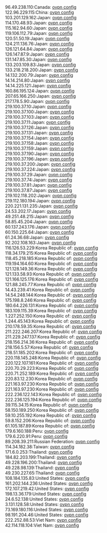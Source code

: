 96.49.238.110:Canada: [ovpn config](vpn/96_49_238_110.ovpn)  
122.96.229.115:China: [ovpn config](vpn/122_96_229_115.ovpn)  
103.201.129.162:Japan: [ovpn config](vpn/103_201_129_162.ovpn)  
114.170.48.93:Japan: [ovpn config](vpn/114_170_48_93.ovpn)  
115.162.94.60:Japan: [ovpn config](vpn/115_162_94_60.ovpn)  
119.106.112.79:Japan: [ovpn config](vpn/119_106_112_79.ovpn)  
120.51.50.19:Japan: [ovpn config](vpn/120_51_50_19.ovpn)  
124.211.136.76:Japan: [ovpn config](vpn/124_211_136_76.ovpn)  
126.121.64.84:Japan: [ovpn config](vpn/126_121_64_84.ovpn)  
126.147.87.9:Japan: [ovpn config](vpn/126_147_87_9.ovpn)  
131.147.85.30:Japan: [ovpn config](vpn/131_147_85_30.ovpn)  
133.203.109.83:Japan: [ovpn config](vpn/133_203_109_83.ovpn)  
133.218.218.200:Japan: [ovpn config](vpn/133_218_218_200.ovpn)  
14.132.200.79:Japan: [ovpn config](vpn/14_132_200_79.ovpn)  
14.14.214.80:Japan: [ovpn config](vpn/14_14_214_80.ovpn)  
14.14.225.121:Japan: [ovpn config](vpn/14_14_225_121.ovpn)  
160.86.195.124:Japan: [ovpn config](vpn/160_86_195_124.ovpn)  
207.65.166.250:Japan: [ovpn config](vpn/207_65_166_250.ovpn)  
217.178.5.90:Japan: [ovpn config](vpn/217_178_5_90.ovpn)  
219.100.37.10:Japan: [ovpn config](vpn/219_100_37_10.ovpn)  
219.100.37.100:Japan: [ovpn config](vpn/219_100_37_100.ovpn)  
219.100.37.103:Japan: [ovpn config](vpn/219_100_37_103.ovpn)  
219.100.37.11:Japan: [ovpn config](vpn/219_100_37_11.ovpn)  
219.100.37.126:Japan: [ovpn config](vpn/219_100_37_126.ovpn)  
219.100.37.131:Japan: [ovpn config](vpn/219_100_37_131.ovpn)  
219.100.37.154:Japan: [ovpn config](vpn/219_100_37_154.ovpn)  
219.100.37.158:Japan: [ovpn config](vpn/219_100_37_158.ovpn)  
219.100.37.159:Japan: [ovpn config](vpn/219_100_37_159.ovpn)  
219.100.37.190:Japan: [ovpn config](vpn/219_100_37_190.ovpn)  
219.100.37.196:Japan: [ovpn config](vpn/219_100_37_196.ovpn)  
219.100.37.200:Japan: [ovpn config](vpn/219_100_37_200.ovpn)  
219.100.37.224:Japan: [ovpn config](vpn/219_100_37_224.ovpn)  
219.100.37.29:Japan: [ovpn config](vpn/219_100_37_29.ovpn)  
219.100.37.74:Japan: [ovpn config](vpn/219_100_37_74.ovpn)  
219.100.37.81:Japan: [ovpn config](vpn/219_100_37_81.ovpn)  
219.100.37.87:Japan: [ovpn config](vpn/219_100_37_87.ovpn)  
219.102.118.202:Japan: [ovpn config](vpn/219_102_118_202.ovpn)  
219.112.180.194:Japan: [ovpn config](vpn/219_112_180_194.ovpn)  
220.221.131.235:Japan: [ovpn config](vpn/220_221_131_235.ovpn)  
24.53.202.17:Japan: [ovpn config](vpn/24_53_202_17.ovpn)  
49.251.48.215:Japan: [ovpn config](vpn/49_251_48_215.ovpn)  
58.85.45.204:Japan: [ovpn config](vpn/58_85_45_204.ovpn)  
60.137.243.176:Japan: [ovpn config](vpn/60_137_243_176.ovpn)  
60.150.225.64:Japan: [ovpn config](vpn/60_150_225_64.ovpn)  
61.24.36.68:Japan: [ovpn config](vpn/61_24_36_68.ovpn)  
92.202.108.163:Japan: [ovpn config](vpn/92_202_108_163.ovpn)  
116.126.53.229:Korea Republic of: [ovpn config](vpn/116_126_53_229.ovpn)  
118.34.179.215:Korea Republic of: [ovpn config](vpn/118_34_179_215.ovpn)  
118.45.218.185:Korea Republic of: [ovpn config](vpn/118_45_218_185.ovpn)  
119.194.164.60:Korea Republic of: [ovpn config](vpn/119_194_164_60.ovpn)  
121.128.149.36:Korea Republic of: [ovpn config](vpn/121_128_149_36.ovpn)  
121.133.58.93:Korea Republic of: [ovpn config](vpn/121_133_58_93.ovpn)  
121.166.125.176:Korea Republic of: [ovpn config](vpn/121_166_125_176.ovpn)  
121.88.245.77:Korea Republic of: [ovpn config](vpn/121_88_245_77.ovpn)  
14.43.239.41:Korea Republic of: [ovpn config](vpn/14_43_239_41.ovpn)  
14.54.248.144:Korea Republic of: [ovpn config](vpn/14_54_248_144.ovpn)  
175.198.8.246:Korea Republic of: [ovpn config](vpn/175_198_8_246.ovpn)  
180.64.226.131:Korea Republic of: [ovpn config](vpn/180_64_226_131.ovpn)  
183.109.115.39:Korea Republic of: [ovpn config](vpn/183_109_115_39.ovpn)  
1.227.252.150:Korea Republic of: [ovpn config](vpn/1_227_252_150.ovpn)  
1.244.45.143:Korea Republic of: [ovpn config](vpn/1_244_45_143.ovpn)  
210.178.59.35:Korea Republic of: [ovpn config](vpn/210_178_59_35.ovpn)  
211.222.246.207:Korea Republic of: [ovpn config](vpn/211_222_246_207.ovpn)  
211.229.247.137:Korea Republic of: [ovpn config](vpn/211_229_247_137.ovpn)  
218.156.214.36:Korea Republic of: [ovpn config](vpn/218_156_214_36.ovpn)  
218.156.5.57:Korea Republic of: [ovpn config](vpn/218_156_5_57.ovpn)  
218.51.185.202:Korea Republic of: [ovpn config](vpn/218_51_185_202.ovpn)  
220.118.145.248:Korea Republic of: [ovpn config](vpn/220_118_145_248.ovpn)  
220.122.107.161:Korea Republic of: [ovpn config](vpn/220_122_107_161.ovpn)  
220.70.29.223:Korea Republic of: [ovpn config](vpn/220_70_29_223.ovpn)  
220.71.252.189:Korea Republic of: [ovpn config](vpn/220_71_252_189.ovpn)  
220.83.12.230:Korea Republic of: [ovpn config](vpn/220_83_12_230.ovpn)  
221.163.97.230:Korea Republic of: [ovpn config](vpn/221_163_97_230.ovpn)  
221.163.97.230:Korea Republic of: [ovpn config](vpn/221_163_97_230.ovpn)  
222.236.122.143:Korea Republic of: [ovpn config](vpn/222_236_122_143.ovpn)  
222.236.125.194:Korea Republic of: [ovpn config](vpn/222_236_125_194.ovpn)  
39.115.34.15:Korea Republic of: [ovpn config](vpn/39_115_34_15.ovpn)  
58.150.189.250:Korea Republic of: [ovpn config](vpn/58_150_189_250.ovpn)  
59.10.255.192:Korea Republic of: [ovpn config](vpn/59_10_255_192.ovpn)  
59.8.152.206:Korea Republic of: [ovpn config](vpn/59_8_152_206.ovpn)  
61.105.187.89:Korea Republic of: [ovpn config](vpn/61_105_187_89.ovpn)  
179.6.160.188:Peru: [ovpn config](vpn/179_6_160_188.ovpn)  
179.6.220.91:Peru: [ovpn config](vpn/179_6_220_91.ovpn)  
89.208.39.211:Russian Federation: [ovpn config](vpn/89_208_39_211.ovpn)  
114.34.182.38:Taiwan: [ovpn config](vpn/114_34_182_38.ovpn)  
171.6.0.253:Thailand: [ovpn config](vpn/171_6_0_253.ovpn)  
184.82.203.199:Thailand: [ovpn config](vpn/184_82_203_199.ovpn)  
49.228.196.200:Thailand: [ovpn config](vpn/49_228_196_200.ovpn)  
49.228.98.139:Thailand: [ovpn config](vpn/49_228_98_139.ovpn)  
49.230.227.65:Thailand: [ovpn config](vpn/49_230_227_65.ovpn)  
108.184.135.83:United States: [ovpn config](vpn/108_184_135_83.ovpn)  
161.202.144.236:United States: [ovpn config](vpn/161_202_144_236.ovpn)  
172.107.219.42:United States: [ovpn config](vpn/172_107_219_42.ovpn)  
198.13.36.179:United States: [ovpn config](vpn/198_13_36_179.ovpn)  
24.6.52.138:United States: [ovpn config](vpn/24_6_52_138.ovpn)  
3.131.128.58:United States: [ovpn config](vpn/3_131_128_58.ovpn)  
73.169.180.116:United States: [ovpn config](vpn/73_169_180_116.ovpn)  
98.191.204.46:United States: [ovpn config](vpn/98_191_204_46.ovpn)  
222.252.88.53:Viet Nam: [ovpn config](vpn/222_252_88_53.ovpn)  
42.114.118.104:Viet Nam: [ovpn config](vpn/42_114_118_104.ovpn)  
